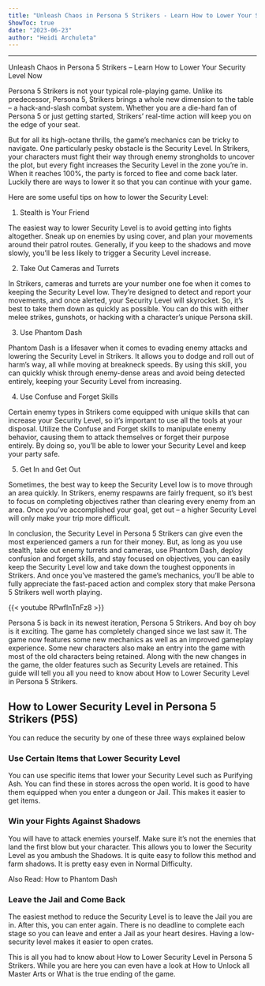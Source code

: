 ```yaml
---
title: "Unleash Chaos in Persona 5 Strikers - Learn How to Lower Your Security Level Now!"
ShowToc: true 
date: "2023-06-23"
author: "Heidi Archuleta"
---
```

*****
Unleash Chaos in Persona 5 Strikers – Learn How to Lower Your Security Level Now

Persona 5 Strikers is not your typical role-playing game. Unlike its predecessor, Persona 5, Strikers brings a whole new dimension to the table – a hack-and-slash combat system. Whether you are a die-hard fan of Persona 5 or just getting started, Strikers’ real-time action will keep you on the edge of your seat.

But for all its high-octane thrills, the game’s mechanics can be tricky to navigate. One particularly pesky obstacle is the Security Level. In Strikers, your characters must fight their way through enemy strongholds to uncover the plot, but every fight increases the Security Level in the zone you’re in. When it reaches 100%, the party is forced to flee and come back later. Luckily there are ways to lower it so that you can continue with your game.

Here are some useful tips on how to lower the Security Level:

1. Stealth is Your Friend

The easiest way to lower Security Level is to avoid getting into fights altogether. Sneak up on enemies by using cover, and plan your movements around their patrol routes. Generally, if you keep to the shadows and move slowly, you’ll be less likely to trigger a Security Level increase.

2. Take Out Cameras and Turrets

In Strikers, cameras and turrets are your number one foe when it comes to keeping the Security Level low. They’re designed to detect and report your movements, and once alerted, your Security Level will skyrocket. So, it’s best to take them down as quickly as possible. You can do this with either melee strikes, gunshots, or hacking with a character’s unique Persona skill.

3. Use Phantom Dash

Phantom Dash is a lifesaver when it comes to evading enemy attacks and lowering the Security Level in Strikers. It allows you to dodge and roll out of harm’s way, all while moving at breakneck speeds. By using this skill, you can quickly whisk through enemy-dense areas and avoid being detected entirely, keeping your Security Level from increasing.

4. Use Confuse and Forget Skills

Certain enemy types in Strikers come equipped with unique skills that can increase your Security Level, so it’s important to use all the tools at your disposal. Utilize the Confuse and Forget skills to manipulate enemy behavior, causing them to attack themselves or forget their purpose entirely. By doing so, you’ll be able to lower your Security Level and keep your party safe.

5. Get In and Get Out

Sometimes, the best way to keep the Security Level low is to move through an area quickly. In Strikers, enemy respawns are fairly frequent, so it’s best to focus on completing objectives rather than clearing every enemy from an area. Once you’ve accomplished your goal, get out – a higher Security Level will only make your trip more difficult.

In conclusion, the Security Level in Persona 5 Strikers can give even the most experienced gamers a run for their money. But, as long as you use stealth, take out enemy turrets and cameras, use Phantom Dash, deploy confusion and forget skills, and stay focused on objectives, you can easily keep the Security Level low and take down the toughest opponents in Strikers. And once you’ve mastered the game’s mechanics, you’ll be able to fully appreciate the fast-paced action and complex story that make Persona 5 Strikers well worth playing.

{{< youtube RPwfInTnFz8 >}} 



Persona 5 is back in its newest iteration, Persona 5 Strikers. And boy oh boy is it exciting. The game has completely changed since we last saw it. The game now features some new mechanics as well as an improved gameplay experience. Some new characters also make an entry into the game with most of the old characters being retained. Along with the new changes in the game, the older features such as Security Levels are retained. This guide will tell you all you need to know about How to Lower Security Level in Persona 5 Strikers.
 
## How to Lower Security Level in Persona 5 Strikers (P5S)
 
You can reduce the security by one of these three ways explained below
 
### Use Certain Items that Lower Security Level
 
You can use specific items that lower your Security Level such as Purifying Ash. You can find these in stores across the open world. It is good to have them equipped when you enter a dungeon or Jail. This makes it easier to get items.
 
### Win your Fights Against Shadows
 
You will have to attack enemies yourself. Make sure it’s not the enemies that land the first blow but your character. This allows you to lower the Security Level as you ambush the Shadows. It is quite easy to follow this method and farm shadows. It is pretty easy even in Normal Difficulty.
 
Also Read: How to Phantom Dash
 
### Leave the Jail and Come Back
 
The easiest method to reduce the Security Level is to leave the Jail you are in. After this, you can enter again. There is no deadline to complete each stage so you can leave and enter a Jail as your heart desires. Having a low-security level makes it easier to open crates.
 
This is all you had to know about How to Lower Security Level in Persona 5 Strikers. While you are here you can even have a look at How to Unlock all Master Arts or What is the true ending of the game.




